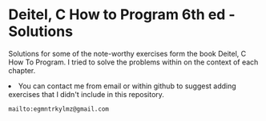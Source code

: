 # Deitel, C How to Program 6th ed - Solutions
Solutions for some of the note-worthy exercises form the book Deitel, C How To Program.
I tried to solve the problems within on the context of each chapter.

<li>You can contact me from email or within github to suggest adding exercises
    that I didn't include in this repository.</li>

    mailto:egmntrkylmz@gmail.com 
